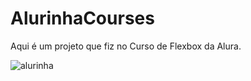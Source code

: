 # AlurinhaCourses
Aqui é um projeto que fiz no Curso de Flexbox da Alura.

![alurinha](https://github.com/tavio-augusto/AlurinhaCourses/assets/89464049/16432b70-a8dc-4351-9c8b-6efa9ffbf483)


